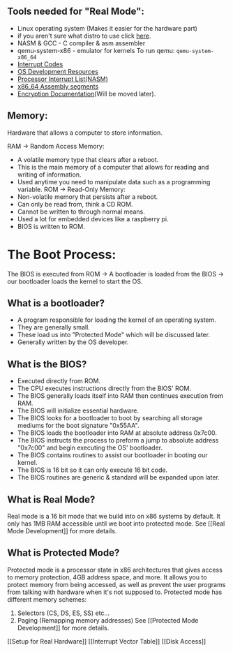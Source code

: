 ## Tools needed for "Real Mode":
* Linux operating system (Makes it easier for the hardware part)
* if you aren't sure what distro to use click [here](https://ubuntu.com/download).
*  NASM & GCC - C compiler & asm assembler
* qemu-system-x86 - emulator for kernels
To run qemu: `qemu-system-x86_64`
* [Interrupt Codes](https://www.ctyme.com/intr/int.html)
* [OS Development Resources](https://wiki.osdev.org/Expanded_Main_Page)
* [Processor Interrupt List(NASM)](https://grandidierite.github.io/interrupts/)
* [x86_64 Assembly segments](https://math.hws.edu/eck/cs220/f22/registers.html)
* [Encryption Documentation](https://nvlpubs.nist.gov/nistpubs/fips/nist.fips.197.pdf)(Will be moved later).
## Memory:
Hardware that allows a computer to store information.

RAM -> Random Access Memory:
* A volatile memory type that clears after a reboot.
* This is the main memory of a computer that allows for reading and writing of information.
* Used anytime you need to manipulate data such as a programming variable.
ROM -> Read-Only Memory:
* Non-volatile memory that persists after a reboot.
* Can only be read from, think a CD ROM.
* Cannot be written to through normal means.
* Used a lot for embedded devices like a raspberry pi.
*  BIOS is written to ROM.

# The Boot Process:
The BIOS is executed from ROM -> A bootloader is loaded from the BIOS -> our bootloader loads the kernel to start the OS.

## What is a bootloader?
* A program responsible for loading the kernel of an operating system.
* They are generally small.
* These load us into "Protected Mode" which will be discussed later.
* Generally written by the OS developer.
## What is the BIOS?
* Executed directly from ROM.
* The CPU executes instructions directly from the BIOS' ROM.
* The BIOS generally loads itself into RAM then continues execution from RAM.
* The BIOS will initialize essential hardware.
* The BIOS looks for a bootloader to boot by searching all storage mediums for the boot signature "0x55AA".
* The BIOS loads the bootloader into RAM at absolute address 0x7c00.
* The BIOS instructs the process to preform a jump to absolute address "0x7c00" and begin executing the OS' bootloader.
* The BIOS contains routines to assist our bootloader in booting our kernel.
* The BIOS is 16 bit so it can only execute 16 bit code.
* The BIOS routines are generic & standard will be expanded upon later.

## What is Real Mode?
Real mode is a 16 bit mode that we build into on x86 systems by default. It only has 1MB RAM accessible until we boot into protected mode. See [[Real Mode Development]] for more details.
## What is Protected Mode?
Protected mode is a processor state in x86 architectures that gives access to memory protection, 4GB address space, and more. It allows you to protect memory from being accessed, as well as prevent the user programs from talking with hardware when it's not supposed to. 
Protected mode has different memory schemes:
1. Selectors (CS, DS, ES, SS) etc...
2. Paging (Remapping memory addresses)
See [[Protected Mode Development]] for more details.

[[Setup for Real Hardware]]
[[Interrupt Vector Table]]
[[Disk Access]]
